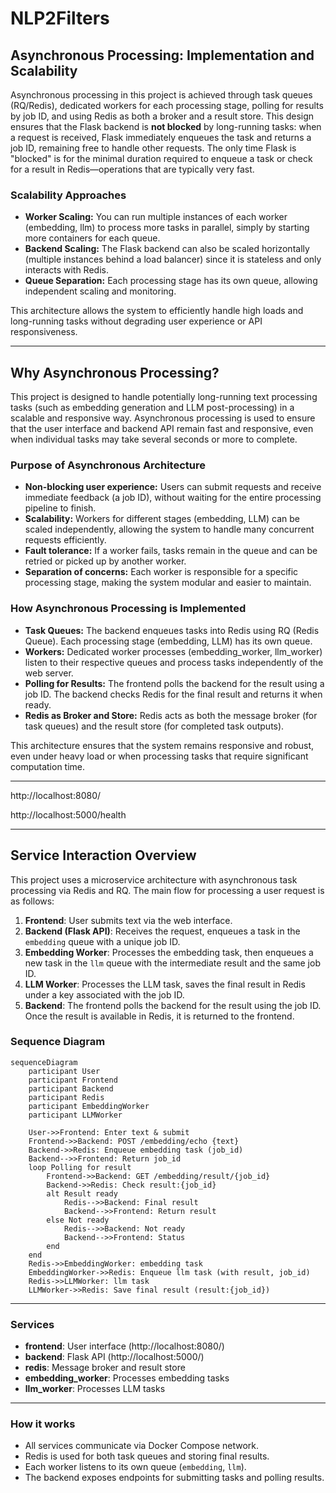 # NLP2Filters

## Asynchronous Processing: Implementation and Scalability

Asynchronous processing in this project is achieved through task queues (RQ/Redis), dedicated workers for each processing stage, polling for results by job ID, and using Redis as both a broker and a result store. This design ensures that the Flask backend is **not blocked** by long-running tasks: when a request is received, Flask immediately enqueues the task and returns a job ID, remaining free to handle other requests. The only time Flask is "blocked" is for the minimal duration required to enqueue a task or check for a result in Redis—operations that are typically very fast.

### Scalability Approaches
- **Worker Scaling:** You can run multiple instances of each worker (embedding, llm) to process more tasks in parallel, simply by starting more containers for each queue.
- **Backend Scaling:** The Flask backend can also be scaled horizontally (multiple instances behind a load balancer) since it is stateless and only interacts with Redis.
- **Queue Separation:** Each processing stage has its own queue, allowing independent scaling and monitoring.

This architecture allows the system to efficiently handle high loads and long-running tasks without degrading user experience or API responsiveness.

---

## Why Asynchronous Processing?

This project is designed to handle potentially long-running text processing tasks (such as embedding generation and LLM post-processing) in a scalable and responsive way. Asynchronous processing is used to ensure that the user interface and backend API remain fast and responsive, even when individual tasks may take several seconds or more to complete.

### Purpose of Asynchronous Architecture
- **Non-blocking user experience:** Users can submit requests and receive immediate feedback (a job ID), without waiting for the entire processing pipeline to finish.
- **Scalability:** Workers for different stages (embedding, LLM) can be scaled independently, allowing the system to handle many concurrent requests efficiently.
- **Fault tolerance:** If a worker fails, tasks remain in the queue and can be retried or picked up by another worker.
- **Separation of concerns:** Each worker is responsible for a specific processing stage, making the system modular and easier to maintain.

### How Asynchronous Processing is Implemented
- **Task Queues:** The backend enqueues tasks into Redis using RQ (Redis Queue). Each processing stage (embedding, LLM) has its own queue.
- **Workers:** Dedicated worker processes (embedding_worker, llm_worker) listen to their respective queues and process tasks independently of the web server.
- **Polling for Results:** The frontend polls the backend for the result using a job ID. The backend checks Redis for the final result and returns it when ready.
- **Redis as Broker and Store:** Redis acts as both the message broker (for task queues) and the result store (for completed task outputs).

This architecture ensures that the system remains responsive and robust, even under heavy load or when processing tasks that require significant computation time.

---

http://localhost:8080/


http://localhost:5000/health 

---

## Service Interaction Overview

This project uses a microservice architecture with asynchronous task processing via Redis and RQ. The main flow for processing a user request is as follows:

1. **Frontend**: User submits text via the web interface.
2. **Backend (Flask API)**: Receives the request, enqueues a task in the `embedding` queue with a unique job ID.
3. **Embedding Worker**: Processes the embedding task, then enqueues a new task in the `llm` queue with the intermediate result and the same job ID.
4. **LLM Worker**: Processes the LLM task, saves the final result in Redis under a key associated with the job ID.
5. **Backend**: The frontend polls the backend for the result using the job ID. Once the result is available in Redis, it is returned to the frontend.

### Sequence Diagram

```mermaid
sequenceDiagram
    participant User
    participant Frontend
    participant Backend
    participant Redis
    participant EmbeddingWorker
    participant LLMWorker

    User->>Frontend: Enter text & submit
    Frontend->>Backend: POST /embedding/echo {text}
    Backend->>Redis: Enqueue embedding task (job_id)
    Backend-->>Frontend: Return job_id
    loop Polling for result
        Frontend->>Backend: GET /embedding/result/{job_id}
        Backend->>Redis: Check result:{job_id}
        alt Result ready
            Redis-->>Backend: Final result
            Backend-->>Frontend: Return result
        else Not ready
            Redis-->>Backend: Not ready
            Backend-->>Frontend: Status
        end
    end
    Redis->>EmbeddingWorker: embedding task
    EmbeddingWorker->>Redis: Enqueue llm task (with result, job_id)
    Redis->>LLMWorker: llm task
    LLMWorker->>Redis: Save final result (result:{job_id})
```

---

### Services
- **frontend**: User interface (http://localhost:8080/)
- **backend**: Flask API (http://localhost:5000/)
- **redis**: Message broker and result store
- **embedding_worker**: Processes embedding tasks
- **llm_worker**: Processes LLM tasks

---

### How it works
- All services communicate via Docker Compose network.
- Redis is used for both task queues and storing final results.
- Each worker listens to its own queue (`embedding`, `llm`).
- The backend exposes endpoints for submitting tasks and polling results.

